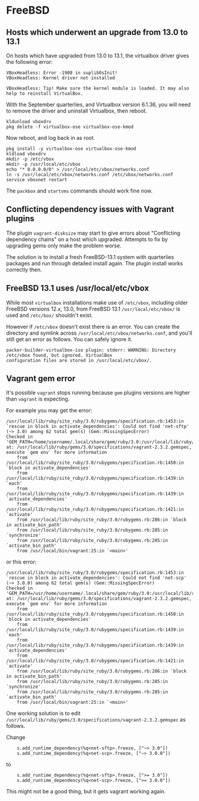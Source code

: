 # FreeBSD

## Hosts which underwent an upgrade from 13.0 to 13.1

On hosts which have upgraded from 13.0 to 13.1, the virtualbox driver gives the following error:
```
VBoxHeadless: Error -1908 in suplibOsInit!
VBoxHeadless: Kernel driver not installed

VBoxHeadless: Tip! Make sure the kernel module is loaded. It may also help to reinstall VirtualBox.
```

With the September quarterlies, and Virtualbox version 6.1.36, you will need to remove the driver and uninstall Virtualbox, then reboot.

```
kldunload vboxdrv
pkg delete -f virtualbox-ose virtualbox-ose-kmod 
```

Now reboot, and log back in as root.

```
pkg install -y virtualbox-ose virtualbox-ose-kmod
kldload vboxdrv
mkdir -p /etc/vbox
mkdir -p /usr/local/etc/vbox
echo "* 0.0.0.0/0" > /usr/local/etc/vbox/networks.conf
ln -s /usr/local/etc/vbox/networks.conf /etc/vbox/networks.conf
service vboxnet restart
```

The `packbox` and `startvms` commands should work fine now.

## Conflicting dependency issues with Vagrant plugins

The plugin `vagrant-disksize` may start to give errors about "Conflicting dependency chains" on a host which upgraded. Attempts to fix by upgrading gems only make the problem worse.

The solution is to install a fresh FreeBSD-13.1 system with quarterlies packages and run through detailed install again. The plugin install works correctly then.

## FreeBSD 13.1 uses /usr/local/etc/vbox

While most `virtualbox` installations make use of `/etc/vbox`, including older FreeBSD versions 12.x, 13.0, from FreeBSD 13.1 `/usr/local/etc/vbox/` is used and `/etc/box/` shouldn't exist.

However if `/etc/vbox` doesn't exist there is an error. You can create the directory and symlink across `/usr/local/etc/vbox/networks.conf`, and you'll still get an error as follows. You can safely ignore it.
```
packer-builder-virtualbox-iso plugin: stderr: WARNING: Directory /etc/vbox found, but ignored. VirtualBox
configuration files are stored in /usr/local/etc/vbox/.
```
## Vagrant gem error

It's possible `vagrant` stops running because `gem` plugins versions are higher than `vagrant` is expecting.

For example you may get the error:
```
/usr/local/lib/ruby/site_ruby/3.0/rubygems/specification.rb:1453:in `rescue in block in activate_dependencies': Could not find 'net-sftp' (~> 3.0) among 62 total gem(s) (Gem::MissingSpecError)
Checked in 'GEM_PATH=/home/username/.local/share/gem/ruby/3.0:/usr/local/lib/ruby/gems/3.0' at: /usr/local/lib/ruby/gems/3.0/specifications/vagrant-2.3.2.gemspec, execute `gem env` for more information
	from /usr/local/lib/ruby/site_ruby/3.0/rubygems/specification.rb:1450:in `block in activate_dependencies'
	from /usr/local/lib/ruby/site_ruby/3.0/rubygems/specification.rb:1439:in `each'
	from /usr/local/lib/ruby/site_ruby/3.0/rubygems/specification.rb:1439:in `activate_dependencies'
	from /usr/local/lib/ruby/site_ruby/3.0/rubygems/specification.rb:1421:in `activate'
	from /usr/local/lib/ruby/site_ruby/3.0/rubygems.rb:286:in `block in activate_bin_path'
	from /usr/local/lib/ruby/site_ruby/3.0/rubygems.rb:285:in `synchronize'
	from /usr/local/lib/ruby/site_ruby/3.0/rubygems.rb:285:in `activate_bin_path'
	from /usr/local/bin/vagrant:25:in `<main>'
```

or this error:
```
/usr/local/lib/ruby/site_ruby/3.0/rubygems/specification.rb:1453:in `rescue in block in activate_dependencies': Could not find 'net-scp' (~> 3.0.0) among 62 total gem(s) (Gem::MissingSpecError)
Checked in 'GEM_PATH=/usr/home/username/.local/share/gem/ruby/3.0:/usr/local/lib/ruby/gems/3.0' at: /usr/local/lib/ruby/gems/3.0/specifications/vagrant-2.3.2.gemspec, execute `gem env` for more information
	from /usr/local/lib/ruby/site_ruby/3.0/rubygems/specification.rb:1450:in `block in activate_dependencies'
	from /usr/local/lib/ruby/site_ruby/3.0/rubygems/specification.rb:1439:in `each'
	from /usr/local/lib/ruby/site_ruby/3.0/rubygems/specification.rb:1439:in `activate_dependencies'
	from /usr/local/lib/ruby/site_ruby/3.0/rubygems/specification.rb:1421:in `activate'
	from /usr/local/lib/ruby/site_ruby/3.0/rubygems.rb:286:in `block in activate_bin_path'
	from /usr/local/lib/ruby/site_ruby/3.0/rubygems.rb:285:in `synchronize'
	from /usr/local/lib/ruby/site_ruby/3.0/rubygems.rb:285:in `activate_bin_path'
	from /usr/local/bin/vagrant:25:in `<main>'
```

One working solution is to edit `/usr/local/lib/ruby/gems/3.0/specifications/vagrant-2.3.2.gemspec` as follows.

Change
```
    s.add_runtime_dependency(%q<net-sftp>.freeze, ["~> 3.0"])
    s.add_runtime_dependency(%q<net-scp>.freeze, ["~> 3.0.0"])
```

to
```
    s.add_runtime_dependency(%q<net-sftp>.freeze, [">= 3.0"])
    s.add_runtime_dependency(%q<net-scp>.freeze, [">= 3.0.0"])
```

This might not be a good thing, but it gets vagrant working again.